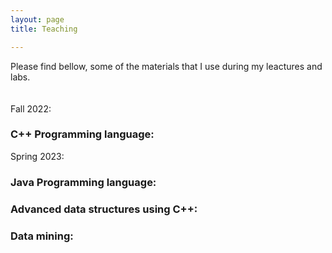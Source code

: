 ```yaml
---
layout: page
title: Teaching

---
```


Please find bellow, some of the materials that I use during my leactures and labs.<br><br><br>
Fall 2022:
<h3> C++ Programming language: </h3>
Spring 2023:
<h3> Java Programming language: </h3>
<h3> Advanced data structures using C++:</h3>
<h3> Data mining: </h3>





